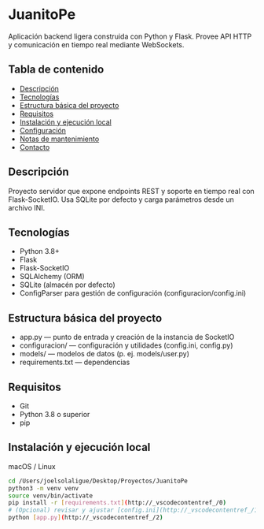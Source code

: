 # JuanitoPe

Aplicación backend ligera construida con Python y Flask. Provee API HTTP y comunicación en tiempo real mediante WebSockets.

## Tabla de contenido
- [Descripción](#descripción)
- [Tecnologías](#tecnologías)
- [Estructura básica del proyecto](#estructura-básica-del-proyecto)
- [Requisitos](#requisitos)
- [Instalación y ejecución local](#instalación-y-ejecución-local)
- [Configuración](#configuración)
- [Notas de mantenimiento](#notas-de-mantenimiento)
- [Contacto](#contacto)

## Descripción
Proyecto servidor que expone endpoints REST y soporte en tiempo real con Flask-SocketIO. Usa SQLite por defecto y carga parámetros desde un archivo INI.

## Tecnologías
- Python 3.8+
- Flask
- Flask-SocketIO
- SQLAlchemy (ORM)
- SQLite (almacén por defecto)
- ConfigParser para gestión de configuración (configuracion/config.ini)

## Estructura básica del proyecto
- app.py — punto de entrada y creación de la instancia de SocketIO
- configuracion/ — configuración y utilidades (config.ini, config.py)
- models/ — modelos de datos (p. ej. models/user.py)
- requirements.txt — dependencias

## Requisitos
- Git
- Python 3.8 o superior
- pip

## Instalación y ejecución local

macOS / Linux
```sh
cd /Users/joelsolaligue/Desktop/Proyectos/JuanitoPe
python3 -m venv venv
source venv/bin/activate
pip install -r [requirements.txt](http://_vscodecontentref_/0)
# (Opcional) revisar y ajustar [config.ini](http://_vscodecontentref_/1)
python [app.py](http://_vscodecontentref_/2)